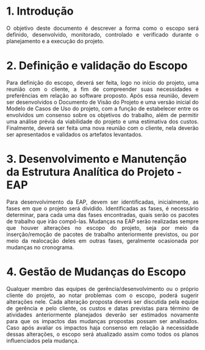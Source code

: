 # 1. Introdução

<p align="justify">O objetivo deste documento é descrever a forma como o escopo será definido, desenvolvido, monitorado, controlado e verificado durante o planejamento e a execução do projeto.</p>

# 2. Definição e validação do Escopo

<p align="justify">Para definição do escopo, deverá ser feita, logo no início do projeto, uma reunião com o cliente, a fim de compreender suas necessidades e preferências em relação ao software proposto. Após essa reunião, devem ser desenvolvidos o Documento de Visão do Projeto e uma versão inicial do Modelo de Casos de Uso do projeto, com a função de estabelecer entre os envolvidos um consenso sobre os objetivos do trabalho, além de permitir uma análise prévia da viabilidade do projeto e uma estimativa dos custos. Finalmente, deverá ser feita uma nova reunião com o cliente, nela deverão ser apresentados e validados os artefatos levantados.</p>

# 3. Desenvolvimento e Manutenção da Estrutura Analítica do Projeto - EAP

<p align="justify">Para desenvolvimento da EAP, devem ser identificadas, inicialmente, as fases em que o projeto será dividido. Identificadas as fases, é necessário determinar, para cada uma das fases encontradas, quais serão os pacotes de trabalho que irão compô-las. Mudanças na EAP serão realizadas sempre que houver alterações no escopo do projeto, seja por meio da inserção/remoção de pacotes de trabalho anteriormente previstos, ou por meio da realocação deles em outras fases, geralmente ocasionada por mudanças no cronograma.</p>


# 4. Gestão de Mudanças do Escopo

<p align="justify">Qualquer membro das equipes de gerência/desenvolvimento ou o próprio cliente do projeto, ao notar problemas com o escopo, poderá sugerir alterações nele. Cada alteração proposta deverá ser discutida pela equipe de gerência e pelo cliente, os custos e datas previstas para término de atividades anteriormente planejados deverão ser estimados novamente para que os impactos das mudanças propostas possam ser analisados. Caso após avaliar os impactos haja consenso em relação à necessidade dessas alterações, o escopo será atualizado assim como todos os planos influenciados pela mudança.</p>

